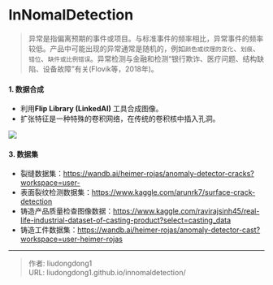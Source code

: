 # InNomalDetection


> 异常是指偏离预期的事件或项目。与标准事件的频率相比，异常事件的频率较低。产品中可能出现的异常通常是随机的，例如`颜色或纹理的变化`、`划痕`、`错位`、`缺件或比例错误`。异常检测与金融和检测“银行欺诈、医疗问题、结构缺陷、设备故障”有关(Flovik等，2018年)。

#### 1. 数据合成

- 利用**Flip Library (LinkedAI)** 工具合成图像。
- 扩张特征是一种特殊的卷积网络，在传统的卷积核中插入孔洞。

![](https://gitee.com/github-25970295/blogpictureV2/raw/master/20210514225317.png)

#### 3. 数据集

- 裂缝数据集：https://wandb.ai/heimer-rojas/anomaly-detector-cracks?workspace=user-
- 表面裂纹检测数据集：https://www.kaggle.com/arunrk7/surface-crack-detection
- 铸造产品质量检查图像数据：https://www.kaggle.com/ravirajsinh45/real-life-industrial-dataset-of-casting-product?select=casting_data
- 铸造工件数据集：https://wandb.ai/heimer-rojas/anomaly-detector-cast?workspace=user-heimer-rojas



---

> 作者: liudongdong1  
> URL: liudongdong1.github.io/innomaldetection/  

